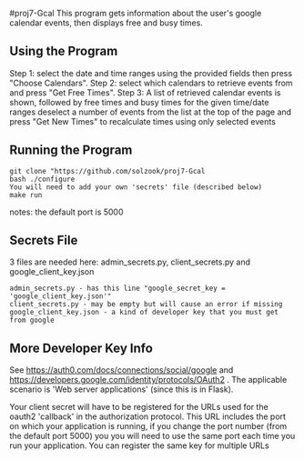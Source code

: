 #proj7-Gcal
This program gets information about the user's google calendar events, then displays free and busy times.


## Using the Program
Step 1: select the date and time ranges using the provided fields then press "Choose Calendars".
Step 2: select which calendars to retrieve events from and press "Get Free Times".
Step 3: A list of retrieved calendar events is shown, followed by free times and busy times for the given time/date ranges
    deselect a number of events from the list at the top of the page and press "Get New Times" to recalculate times using only selected events 


## Running the Program

    git clone "https://github.com/solzook/proj7-Gcal
    bash ./configure
    You will need to add your own 'secrets' file (described below)
    make run

notes: the default port is 5000

## Secrets File
3 files are needed here: admin_secrets.py, client_secrets.py and google_client_key.json

    admin_secrets.py - has this line "google_secret_key = 'google_client_key.json'"
    client_secrets.py - may be empty but will cause an error if missing
    google_client_key.json - a kind of developer key that you must get from google

## More Developer Key Info
See https://auth0.com/docs/connections/social/google and
https://developers.google.com/identity/protocols/OAuth2 .
The applicable scenario is 'Web server applications'  (since
this is in Flask).  

Your client secret will have to be registered for the URLs used for the oauth2 'callback' in the authorization protocol. This URL includes the port on which your application is running, if you change the port number (from the default port 5000) you you will need to use the same port each time you run your application. You can register the same key for multiple URLs





